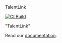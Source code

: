 TalentLink

[![CI Build](https://github.com/axonivy-market/REPO-NAME/actions/workflows/ci.yml/badge.svg)](https://github.com/axonivy-market/REPO-NAME/actions/workflows/ci.yml)

"TalentLink"

Read our [documentation](MY-PRODUCT-NAME-product/README.md).
